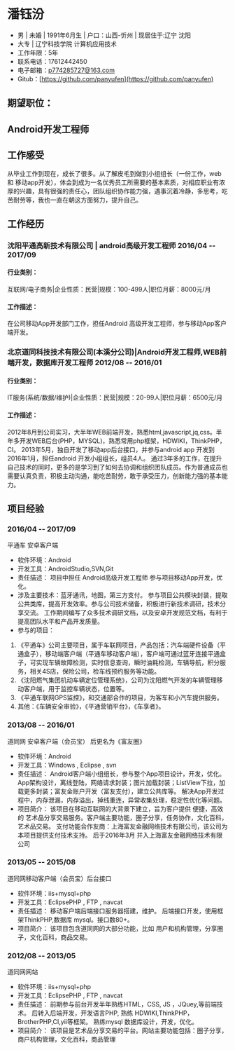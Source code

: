 
# 潘钰汾
- 男 | 未婚 | 1991年6月生 | 户口：山西-忻州 | 现居住于:辽宁 沈阳
- 大专 | 辽宁科技学院 计算机应用技术
- 工作年限：5年
- 联系电话：17612442450
- 电子邮箱：p774285727@163.com
- Gitub：[https://github.com/panyufen](https://github.com/panyufen)
## 期望职位：
## Android开发工程师
## 工作感受
从毕业工作到现在，成长了很多。从了解皮毛到做到小组组长（一份工作，web 和 移动app开发），体会到成为一名优秀员工所需要的基本素质，对相应职业有浓厚的兴趣，具有很强的责任心，团队组织协作能力强，遇事沉着冷静，多思考，吃苦耐劳等，我也一直在朝这方面努力，提升自己。
## 工作经历
### 沈阳平通高新技术有限公司 \| android高级开发工程师 2016/04 -- 2017/09
#### 行业类别： 
互联网/电子商务\|企业性质：民营\|规模：100\-499人\|职位月薪：8000元/月
#### 工作描述：
在公司移动App开发部门工作，担任Android 高级开发工程师，参与移动App客户端开发。
### 北京道同科技技术有限公司\(本溪分公司\)\|Android开发工程师\,WEB前端开发，数据库开发工程师 2012/08 -- 2016/01
#### 行业类别：
IT服务\(系统/数据/维护\)\|企业性质：民营\|规模：20\-99人\|职位月薪：6500元/月
#### 工作描述：
2012年8月到公司实习，大半年WEB前端开发，熟悉html,javascript,jq,css。半年多开发WEB后台(PHP，MYSQL)，熟悉常用php框架，HDWIKI，ThinkPHP，CI。
2013年5月，独自开发了移动app后台接口，并参与android app 开发到2016年1月，担任android 开发小组组长，组员4人。
通过3年多的工作，在提升自己技术的同时，更多的是学习到了如何去协调和组织团队成员。作为普通成员也需要认真负责，积极主动沟通，能吃苦耐劳，敢于承受压力，创新能力强的基本能力。

## 项目经验
### 2016/04 -- 2017/09
平通车 安卓客户端
- 软件环境：Android
- 开发工具：AndroidStudio,SVN,Git
- 责任描述：
项目中担任 Android高级开发工程师 参与项目移动App开发，优化。
- 涉及主要技术：蓝牙通讯，地图，第三方支付。
参与项目公共模块封装，提取公共类库，提高开发效率。参与公司技术储备，积极进行新技术调研，技术分享交流。
工作期间编写了众多技术调研文档，以及安卓开发规范文档，有利于提高团队水平和产品开发质量。
- 参与的项目：
1. 《平通车》公司主要项目，属于车联网项目，产品包括：汽车端硬件设备（平通盒子），移动端客户端（平通车移动客户端），客户端可通过蓝牙连接平通盒子，可实现车辆故障检测，实时信息查询，瞬时油耗检测，车辆导航，积分服务，相关4S店，保险公司，检车线预约服务等功能。
2. 《沈阳燃气集团机动车辆定位管理系统》，公司为沈阳燃气开发的车辆管理移动客户端，用于监控车辆状态，位置等。
3. 《平通车联网GPS监控》，和交通部合作的项目，为客车和小汽车提供服务。
4. 其他：《车辆安全审验》，《平通营销平台》，《车享者》。

### 2013/08 -- 2016/01
道同网 安卓客户端（会员宝） 后更名为《富友圈》
- 软件环境：Android
- 开发工具：Windows , Eclipse , svn
- 责任描述：
Android客户端小组组长，参与整个App项目设计，开发，优化。
App架构设计，离线登陆，网络请求封装；图片加载封装；ListView下拉，加载更多封装；富友金账户开发（富友支付），建立公共库等。
解决App开发过程中，内存泄漏，内存溢出，掉线重连，异常收集处理，稳定性优化等问题。
- 项目简介：
该项目在移动互联网的大背景下建立，旨为客户提供 便捷，高效的 艺术品分享交易服务。客户端主要功能，圈子分享，任务协作，文化百科，艺术品交易。
支付功能合作友商：上海富友金融网络技术有限公司，该公司为本项目提供支付技术支持。
后于2016年3月 并入上海富友金融网络技术有限公司

### 2013/05 -- 2015/08
道同网移动客户端（会员宝）后台接口
- 软件环境：iis+mysql+php
- 开发工具：EclipsePHP , FTP , navcat
- 责任描述：
移动客户端后端接口服务器搭建，维护。
后端接口开发，使用框架ThinkPHP,数据库 mysql。接口数80+。
- 项目简介：
该项目包含道同网的大部分功能，比如 用户和机构管理，分享圈子，文化百科，商品交易。

### 2012/08 -- 2013/05
道同网网站
- 软件环境：iis+mysql+php
- 开发工具：EclipsePHP , FTP , navcat
- 责任描述：
前期参与前台开发半年熟练HTML，CSS, JS ，JQuey,等前端技术。
后转入后端开发，开发语言PHP, 熟练 HDWIKI,ThinkPHP，BrotherPHP,CI,yii等框架。
熟练mysql 数据库设计，开发，优化。
- 项目简介：
该项目是艺术品分享交易的平台。网站主要功能包括：圈子分享，商户机构管理，文化百科，商品管理
      
